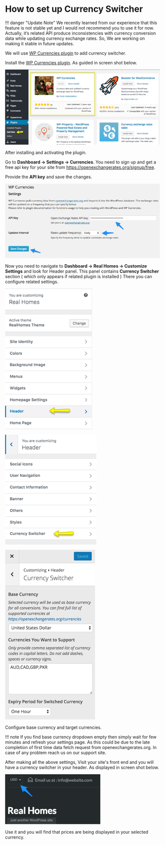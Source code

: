 # How to set up Currency Switcher

!!! danger "Update Note"
        We recently learned from our experience that this feature is not stable yet and I would not recommend you to use it for now. Actually, it’s related API produce inconsistencies with currency conversion data while updating currency exchange rates. So, We are working on making it stable in future updates.

We will use [WP Currencies plugin](https://wordpress.org/plugins/wp-currencies/) to add currency switcher.

Install the [WP Currencies plugin](https://wordpress.org/plugins/wp-currencies/). As guided in screen shot below. 

![Real Homes Documentation](images/other-features/wp-currency-plugin-search.png)

After installing and activating the plugin. 

Go to **Dashboard → Settings → Currencies**. You need to sign up and get a free api key for your site from https://openexchangerates.org/signup/free. 

Provide the **API key** and save the changes. 

![Real Homes Documentation](images/other-features/wp-currencies-settings.png)

Now you need to navigate to **Dashboard → Real Homes → Customize Settings** and look for Header panel. This panel contains **Currency Switcher** section ( which only appears if related plugin is installed ) There you can configure related settings.

![Real Homes Documentation](images/other-features/header-customizer.png)

![Real Homes Documentation](images/other-features/currency-switcher-panel.png)

![Real Homes Documentation](images/other-features/currency-switcher-settings.png)

Configure base currency and target currencies.

!!! note
    If you find base currency dropdown empty then simply wait for few minutes and refresh your settings page. As this could be due to the late completion of first time data fetch request from openexchangerates.org. In case of any problem reach us on our support site.

After making all the above settings, Visit your site's front end and you will have a currency switcher in your header. As displayed in screen shot below. 

![Real Homes Documentation](images/other-features/currency-switcher-frontend.png)

Use it and you will find that prices are being displayed in your selected currency.
